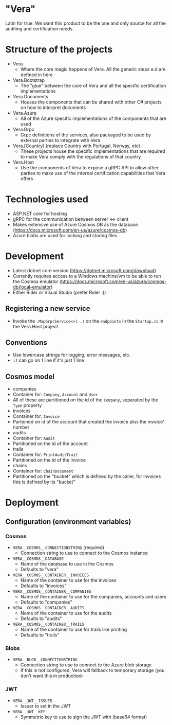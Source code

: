 # "Vera"
Latin for true. We want this product to be the one and only source for all the auditing and certification needs.

# Structure of the projects
- Vera
  - Where the core magic happens of Vera. All the generic steps e.d are defined in here
- Vera.Bootstrap
  - The "glue" between the core of Vera and all the specific certification implementations
- Vera.Documents
  - Houses the components that can be shared with other C# projects on how to interpret documents
- Vera.Azure
  - All of the Azure specific implementations of the components that are used
- Vera.Grpc
  - Grpc definitions of the services, also packaged to be used by external parties to integrate with Vera
- Vera.[Country] (replace Country with Portugal, Norway, etc)
  - These projects house the specific implementations that are required to make Vera comply with
    the regulations of that country
- Vera.Host
  - Use the components of Vera to expose a gRPC API to allow other parties to make use of the
    internal certification capabilities that Vera offers

# Technologies used
- ASP.NET core for hosting
- gRPC for the communication between server <-> client
- Makes extensive use of Azure Cosmos DB as the database (https://docs.microsoft.com/en-us/azure/cosmos-db)
- Azure blobs are used for locking and storing files

# Development
- Latest dotnet core version (https://dotnet.microsoft.com/download)
- Currently requires access to a Windows machine/vm to be able to run the Cosmos emulator (https://docs.microsoft.com/en-us/azure/cosmos-db/local-emulator)
- Either Rider or Visual Studio (prefer Rider :))

## Registering a new service
- Invoke the `.MapGrpcService<>(..)` on the `endpoints` in the `Startup.cs` in the Vera.Host project

## Conventions
- Use lowercase strings for logging, error messages, etc.
- `if` can go on 1 line if it's just 1 line

## Cosmos model
- companies
 - Container for: `Company`, `Account` and `User`
 - All of these are partitioned on the id of the `Company`, separated by the `Type` property
- invoices
 - Container for: `Invoice`
 - Partioned on id of the account that created the invoice plus the invoice' number
- audits
 - Container for: `Audit`
 - Partitioned on the id of the account
- trails
 - Container for: `PrintAuditTrail`
 - Partitioned on the id of the invoice
- chains
 - Container for: `ChainDocument`
 - Partitioned on the "bucket" which is defined by the caller, for invoices this is defined by its "bucket"

# Deployment

## Configuration (environment variables)

### Cosmos
- `VERA__COSMOS__CONNECTIONSTRING` (required)
  - Connection string to use to connect to the Cosmos instance
- `VERA__COSMOS__DATABASE`
  - Name of the database to use in the Cosmos
  - Defaults to "vera"
- `VERA__COSMOS__CONTAINER__INVOICES`
  - Name of the container to use for the invoices
  - Defaults to "invoices"
- `VERA__COSMOS__CONTAINER__COMPANIES`
  - Name of the container to use for the companies, accounts and users
  - Defaults to "companies"
- `VERA__COSMOS__CONTAINER__AUDITS`
  - Name of the container to use for the audits
  - Defaults to "audits"
- `VERA__COSMOS__CONTAINER__TRAILS`
  - Name of the container to use for trails like printing
  - Defaults to "trails"

### Blobs
- `VERA__BLOB__CONNECTIONSTRING`
  - Connection string to use to connect to the Azure blob storage
  - If this is not configured, Vera will fallback to temporary storage (you don't want this in production)

### JWT
- `VERA__JWT__ISSUER`
  - Issuer to set in the JWT
- `VERA__JWT__KEY`
  - Symmetric key to use to sign the JWT with (base64 format)